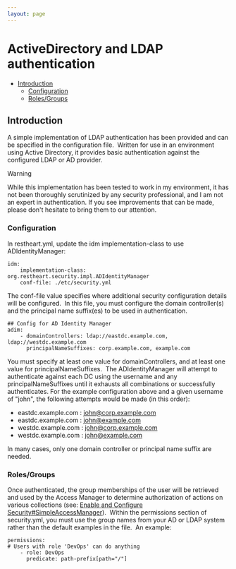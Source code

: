 ```yaml
---
layout: page
---
```


# ActiveDirectory and LDAP authentication

-   [Introduction](#Introduction)
    -   [Configuration](#Configuration)
    -   [Roles/Groups](#RolesGroups)

  

## Introduction<a name="Introduction"></a>

A simple implementation of LDAP authentication has been provided and can
be specified in the configuration file.  Written for use in an
environment using Active Directory, it provides basic authentication
against the configured LDAP or AD provider.  

  

Warning

While this implementation has been tested to work in my environment, it
has not been thoroughly scrutinized by any security professional, and I
am not an expert in authentication. If you see improvements that can be
made, please don't hesitate to bring them to our attention.

### Configuration<a name="Configuration"></a>

In restheart.yml, update the idm implementation-class to use
ADIdentityManager:

``` text
idm:    
    implementation-class: org.restheart.security.impl.ADIdentityManager
    conf-file: ./etc/security.yml
```

The conf-file value specifies where additional security configuration
details will be configured.  In this file, you must configure the domain
controller(s) and the principal name suffix(es) to be used in
authentication.

``` text
## Config for AD Identity Manager
adim:
    - domainControllers: ldap://eastdc.example.com, ldap://westdc.example.com
      principalNameSuffixes: corp.example.com, example.com
```

You must specify at least one value for domainControllers, and at least
one value for principalNameSuffixes.  The ADIdentityManager will attempt
to authenticate against each DC using the username and any
principalNameSuffixes until it exhausts all combinations or successfully
authenticates. For the example configuration above and a given username
of "john", the following attempts would be made (in this order):

-   eastdc.example.com : <john@corp.example.com>
-   eastdc.example.com : <john@example.com>
-   westdc.example.com : <john@corp.example.com>
-   westdc.example.com : <john@example.com>

In many cases, only one domain controller or principal name suffix are
needed.  

### Roles/Groups<a name="RolesGroups"></a>

Once authenticated, the group memberships of the user will be retrieved
and used by the Access Manager to determine authorization of actions on
various collections (see: [Enable and Configure
Security\#SimpleAccessManager](Enable-and-Configure-Security_13369378.html#EnableandConfigureSecurity-SimpleAccessManager)).
 Within the permissions section of security.yml, you must use the group
names from your AD or LDAP system rather than the default examples in
the file.  An example:

``` text
permissions:
# Users with role 'DevOps' can do anything
    - role: DevOps
      predicate: path-prefix[path="/"]
```

  

  
